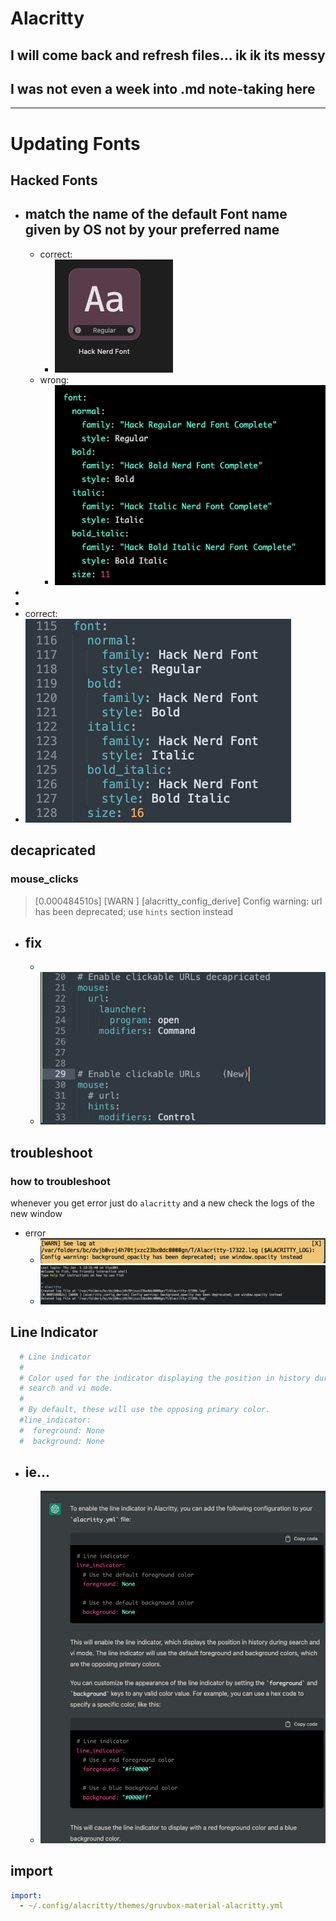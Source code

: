 # Alacritty

## I will come back and refresh files... ik ik its messy 
## I was not even a week into .md note-taking here

---


# Updating Fonts
## Hacked Fonts
- match the name of the default Font name given by OS not by your preferred name
	- 
	-  correct:
		- ![](../../z/aharo_179_1.png)
	- wrong:
		- ![](../../z/aharo_179_2.png)
- 
- 
- correct:
- ![](../../z/aharo_179_3.png)



## decapricated 

### mouse_clicks

> 	[0.000484510s] [WARN ] [alacritty_config_derive] Config warning: url has been deprecated; use `hints` section instead

- fix
	- 
	- 
	- ![](../../z/aharo_181.png)






## troubleshoot

### how to troubleshoot

whenever you get error just do `alacritty` and a new check the logs of the new window

- error
	- ![](../../z/aharo24.png)
	- ![](../../z/aharo24_1.png)



## Line Indicator


``` yml
  # Line indicator
  #
  # Color used for the indicator displaying the position in history during
  # search and vi mode.
  #
  # By default, these will use the opposing primary color.
  #line_indicator:
  #  foreground: None
  #  background: None


```

- ie...
	- 
	- ![](../../z/aharo24_11.png)




## import

``` yml
import:
  - ~/.config/alacritty/themes/gruvbox-material-alacritty.yml
```

